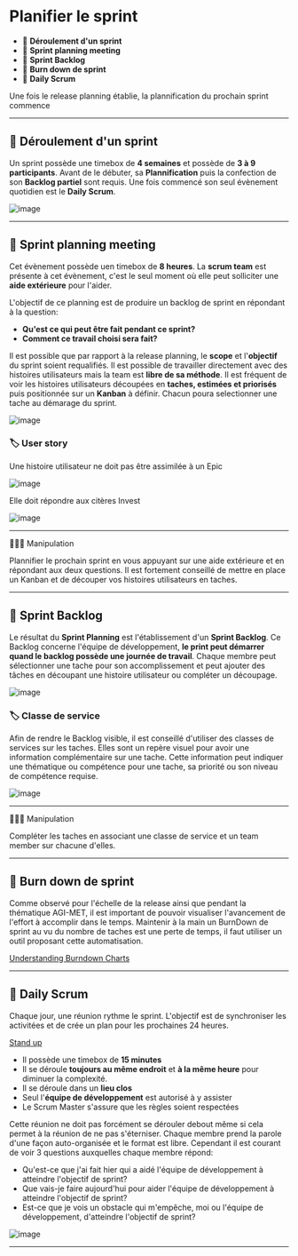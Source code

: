 # Planifier le sprint

* 🔖 **Déroulement d'un sprint**
* 🔖 **Sprint planning meeting**
* 🔖 **Sprint Backlog**
* 🔖 **Burn down de sprint**
* 🔖 **Daily Scrum**

Une fois le release planning établie, la plannification du prochain sprint commence
___

## 📑 Déroulement d'un sprint

Un sprint possède une timebox de **4 semaines** et possède de **3 à 9 participants**. Avant de le débuter, sa **Plannification** puis la confection de son **Backlog partiel** sont requis. Une fois commencé son seul évènement quotidien est le **Daily Scrum**.

![image](https://raw.githubusercontent.com/seeren-training/Scrum/master/wiki/resources/02/01-Sprint.jpg)

___

## 📑 Sprint planning meeting

Cet évènement possède uen timebox de **8 heures**. La **scrum team** est présente à cet évènement, c'est le seul moment où elle peut solliciter une **aide extérieure** pour l'aider. 

L'objectif de ce planning est de produire un backlog de sprint en répondant à la question: 

* **Qu'est ce qui peut être fait pendant ce sprint?**
* **Comment ce travail choisi sera fait?**

Il est possible que par rapport à la release planning, le **scope** et l'**objectif** du sprint soient requalifiés. Il est possible de travailler directement avec des histoires utilisateurs mais la team est **libre de sa méthode**. Il est fréquent de voir les histoires utilisateurs découpées en **taches, estimées et priorisés** puis positionnée sur un **Kanban** à définir. Chacun poura selectionner une tache au démarage du sprint.

![image](https://raw.githubusercontent.com/seeren-training/Scrum/master/wiki/resources/02/02-Planning.jpg)


### 🏷️ **User story**

Une histoire utilisateur ne doit pas être assimilée à un Epic

![image](https://raw.githubusercontent.com/seeren-training/Scrum/master/wiki/resources/03/scale.jpg)

Elle doit répondre aux citères Invest

![image](https://raw.githubusercontent.com/seeren-training/Scrum/master/wiki/resources/03/quality.jpg)

___

👨🏻‍💻 Manipulation

Plannifier le prochain sprint en vous appuyant sur une aide extérieure et en répondant aux deux questions. Il est fortement conseillé de mettre en place un Kanban et de découper vos histoires utilisateurs en taches.

___

## 📑 Sprint Backlog

Le résultat du **Sprint Planning** est l'établissement d'un **Sprint Backlog**. Ce Backlog concerne l'équipe de développement, **le print peut démarrer quand le backlog possède une journée de travail**. Chaque membre peut sélectionner une tache pour son accomplissement et peut ajouter des tâches en découpant une histoire utilisateur ou compléter un découpage.

![image](https://raw.githubusercontent.com/seeren-training/Scrum/master/wiki/resources/02/03-Backlog.jpg)

### 🏷️ **Classe de service**

Afin de rendre le Backlog visible, il est conseillé d'utiliser des classes de services sur les taches. Elles sont un repère visuel pour avoir une information complémentaire sur une tache. Cette information peut indiquer une thématique ou compétence pour une tache, sa priorité ou son niveau de compétence requise.

![image](https://raw.githubusercontent.com/seeren-training/Scrum/master/wiki/resources/02/04-Service.jpg)

___

👨🏻‍💻 Manipulation

Compléter les taches en associant une classe de service et un team member sur chacune d'elles.

___

## 📑 Burn down de sprint

Comme observé pour l'échelle de la release ainsi que pendant la thématique AGI-MET, il est important de pouvoir visualiser l'avancement de l'effort à accomplir dans le temps. Maintenir à la main un BurnDown de sprint au vu du nombre de taches est une perte de temps, il faut utiliser un outil proposant cette automatisation.

[Understanding Burndown Charts](https://zepel.io/agile/reports/burndown/)

___

## 📑 Daily Scrum

Chaque jour, une réunion rythme le sprint. L'objectif est de synchroniser les activitées et de crée un plan pour les prochaines 24 heures.

[Stand up](https://www.youtube.com/watch?v=kKIc1NFO-AU)

* Il possède une timebox de **15 minutes**
* Il se déroule **toujours au même endroit** et **à la même heure** pour diminuer la complexité.
* Il se déroule dans un **lieu clos**
* Seul l'**équipe de développement** est autorisé à y assister
* Le Scrum Master s'assure que les règles soient respectées

Cette réunion ne doit pas forcément se dérouler debout même si cela permet à la réunion de ne pas s'éterniser. Chaque membre prend la parole d'une façon auto-organisée et le format est libre. Cependant il est courant de voir 3 questions auxquelles chaque membre répond:

* Qu'est-ce que j'ai fait hier qui a aidé l'équipe de développement à atteindre l'objectif de sprint?
* Que vais-je faire aujourd'hui pour aider l'équipe de développement à atteindre l'objectif de sprint?
* Est-ce que je vois un obstacle qui m'empêche, moi ou l'équipe de développement, d'atteindre l'objectif de sprint?

![image](https://raw.githubusercontent.com/seeren-training/Scrum/master/wiki/resources/03/daily.jpg)


___